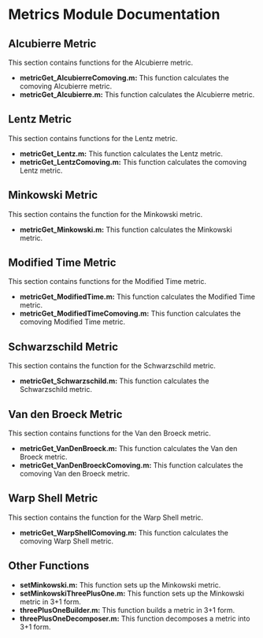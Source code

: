 
# Metrics Module Documentation


## Alcubierre Metric

This section contains functions for the Alcubierre metric.

* **metricGet_AlcubierreComoving.m:** This function calculates the comoving Alcubierre metric.
* **metricGet_Alcubierre.m:** This function calculates the Alcubierre metric.

## Lentz Metric

This section contains functions for the Lentz metric.

* **metricGet_Lentz.m:** This function calculates the Lentz metric.
* **metricGet_LentzComoving.m:** This function calculates the comoving Lentz metric.

## Minkowski Metric

This section contains the function for the Minkowski metric.

* **metricGet_Minkowski.m:** This function calculates the Minkowski metric.

## Modified Time Metric

This section contains functions for the Modified Time metric.

* **metricGet_ModifiedTime.m:** This function calculates the Modified Time metric.
* **metricGet_ModifiedTimeComoving.m:** This function calculates the comoving Modified Time metric.

## Schwarzschild Metric

This section contains the function for the Schwarzschild metric.

* **metricGet_Schwarzschild.m:** This function calculates the Schwarzschild metric.

## Van den Broeck Metric

This section contains functions for the Van den Broeck metric.

* **metricGet_VanDenBroeck.m:** This function calculates the Van den Broeck metric.
* **metricGet_VanDenBroeckComoving.m:** This function calculates the comoving Van den Broeck metric.

## Warp Shell Metric

This section contains the function for the Warp Shell metric.

* **metricGet_WarpShellComoving.m:** This function calculates the comoving Warp Shell metric.

## Other Functions

* **setMinkowski.m:** This function sets up the Minkowski metric.
* **setMinkowskiThreePlusOne.m:** This function sets up the Minkowski metric in 3+1 form.
* **threePlusOneBuilder.m:** This function builds a metric in 3+1 form.
* **threePlusOneDecomposer.m:** This function decomposes a metric into 3+1 form.

